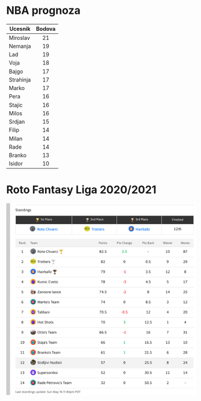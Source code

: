 # NBA prognoza

| Ucesnik        | Bodova
| ------------- |:-------------:|
| Miroslav | 21 |
| Nemanja | 19 |
| Lad | 19 |
| Voja | 18 |
| Bajgo | 17 |
| Strahinja | 17 |
| Marko      | 17 |
| Pera | 16 |
| Stajic | 16 |
| Milos | 16 |
| Srdjan | 15 |
| Filip      | 14 |
| Milan     | 14 |
| Rade | 14 |
| Branko      | 13 |
| Isidor      | 10 |


# Roto Fantasy Liga 2020/2021

![The tabs view is a split pane to the right of two split terminals. It contains icons and labels for each terminal instance.](ranking.png)